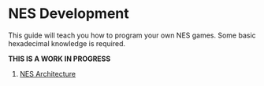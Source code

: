 # NES Development

This guide will teach you how to program your own NES games. Some basic hexadecimal knowledge is required.

**THIS IS A WORK IN PROGRESS**

1. [NES Architecture](https://github.com/normalgamer/NES-Development/blob/gh-pages/01-introduction/index.md)
